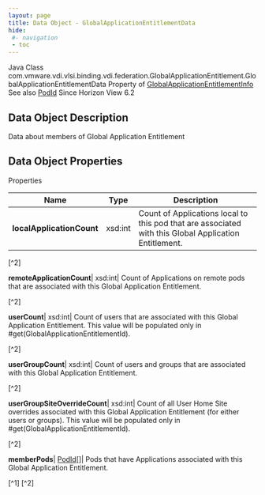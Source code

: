 ```yaml
---
layout: page
title: Data Object - GlobalApplicationEntitlementData
hide:
 #- navigation
 - toc
---
```






Java Class
    com.vmware.vdi.vlsi.binding.vdi.federation.GlobalApplicationEntitlement.GlobalApplicationEntitlementData
Property of
     [GlobalApplicationEntitlementInfo](vdi.federation.GlobalApplicationEntitlement.GlobalApplicationEntitlementInfo.md#field_detail)
See also
     [PodId](vdi.entity.PodId.md)
Since 
    Horizon View 6.2

## Data Object Description 

Data about members of Global Application Entitlement 

## Data Object Properties

Properties

Name |  Type |  Description   
---|---|---  
**localApplicationCount**|  xsd:int|  Count of Applications local to this pod that are associated with this Global Application Entitlement.   


[^2]

  
**remoteApplicationCount**|  xsd:int|  Count of Applications on remote pods that are associated with this Global Application Entitlement.   


[^2]

  
**userCount**|  xsd:int|  Count of users that are associated with this Global Application Entitlement. This value will be populated only in #get(GlobalApplicationEntitlementId).   


[^2]

  
**userGroupCount**|  xsd:int|  Count of users and groups that are associated with this Global Application Entitlement.   


[^2]

  
**userGroupSiteOverrideCount**|  xsd:int|  Count of all User Home Site overrides associated with this Global Application Entitlement (for either users or groups). This value will be populated only in #get(GlobalApplicationEntitlementId).   


[^2]

  
**memberPods**| [PodId[]](vdi.entity.PodId.md)|  Pods that have Applications associated with this Global Application Entitlement.   


[^1]
[^2]

  
  

  

